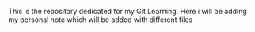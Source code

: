 This is the repository dedicated for my Git Learning. Here i will be adding my personal note which will be added with different files